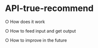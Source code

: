 # API-true-recommend

○ How does it work

○ How to feed input and get output

○ How to improve in the future
